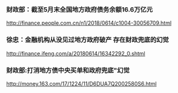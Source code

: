 ### 财政部：截至5月末全国地方政府债务余额16.6万亿元
http://finance.people.com.cn/n1/2018/0614/c1004-30056709.html
### 徐忠：金融机构从没见过地方政府破产 存在财政兜底的幻觉
http://finance.ifeng.com/a/20180614/16342292_0.shtml
### 财政部:打消地方债中央买单和政府兜底"幻觉
http://money.163.com/17/1224/11/D6DUA7Q2002580S6.html